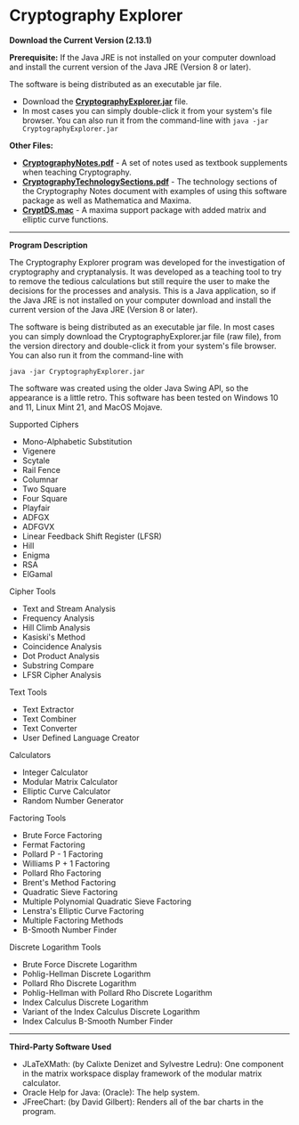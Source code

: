 # Cryptography Explorer

**Download the Current Version (2.13.1)**

**Prerequisite:** If the Java JRE is not installed on your computer download and install the current version of the Java JRE (Version 8 or later).

The software is being distributed as an executable jar file. 

- Download the **[CryptographyExplorer.jar](https://github.com/mathprofdes/Cryptography-Explorer/releases/download/v2.13.1/CryptographyExplorer.jar)** file.
- In most cases you can simply double-click it from your system's file browser. You can also run it from the command-line with
`java -jar CryptographyExplorer.jar`

**Other Files:**
- **[CryptographyNotes.pdf](https://github.com/mathprofdes/Cryptography-Explorer/releases/download/v2.13.1/CryptographyNotes.pdf)** - A set of notes used as textbook supplements when teaching Cryptography.
- **[CryptographyTechnologySections.pdf](https://github.com/mathprofdes/Cryptography-Explorer/releases/download/v2.13.1/CryptographyTechnologySections.pdf)** - The technology sections of the Cryptography Notes document with examples of using this software package as well as Mathematica and Maxima.
- **[CryptDS.mac](https://github.com/mathprofdes/Cryptography-Explorer/releases/download/v2.13.1/CryptDS.mac)** - A maxima support package with added matrix and elliptic curve functions.

---

**Program Description**

The Cryptography Explorer program was developed for the investigation of cryptography and cryptanalysis. It was developed as a teaching tool to try to remove the tedious calculations but still require the user to make the decisions for the processes and analysis. This is a Java application, so if the Java JRE is not installed on your computer download and install the current version of the Java JRE (Version 8 or later).

The software is being distributed as an executable jar file.  In most cases you can simply download the CryptographyExplorer.jar file (raw file), from the version directory and double-click it from your system's file browser.  You can also run it from the command-line with 

`java -jar CryptographyExplorer.jar`

The software was created using the older Java Swing API, so the appearance is a little retro. This software has been tested on Windows 10 and 11, Linux Mint 21, and MacOS Mojave.

Supported Ciphers
- Mono-Alphabetic Substitution
- Vigenere
- Scytale
- Rail Fence
- Columnar
- Two Square
- Four Square
- Playfair
- ADFGX
- ADFGVX
- Linear Feedback Shift Register (LFSR)
- Hill
- Enigma
- RSA
- ElGamal

Cipher Tools
- Text and Stream Analysis
- Frequency Analysis
- Hill Climb Analysis
- Kasiski's Method
- Coincidence Analysis
- Dot Product Analysis
- Substring Compare
- LFSR Cipher Analysis

Text Tools
- Text Extractor
- Text Combiner
- Text Converter
- User Defined Language Creator

Calculators
- Integer Calculator
- Modular Matrix Calculator
- Elliptic Curve Calculator
- Random Number Generator

Factoring Tools
- Brute Force Factoring
- Fermat Factoring
- Pollard P - 1 Factoring
- Williams P + 1 Factoring
- Pollard Rho Factoring
- Brent's Method Factoring
- Quadratic Sieve Factoring
- Multiple Polynomial Quadratic Sieve Factoring
- Lenstra's Elliptic Curve Factoring
- Multiple Factoring Methods
- B-Smooth Number Finder

Discrete Logarithm Tools
- Brute Force Discrete Logarithm
- Pohlig-Hellman Discrete Logarithm
- Pollard Rho Discrete Logarithm
- Pohlig-Hellman with Pollard Rho Discrete Logarithm
- Index Calculus Discrete Logarithm
- Variant of the Index Calculus Discrete Logarithm
- Index Calculus B-Smooth Number Finder

--- 

**Third-Party Software Used**

- JLaTeXMath: (by Calixte Denizet and Sylvestre Ledru): One component in the matrix workspace display framework of the modular matrix calculator.
- Oracle Help for Java: (Oracle): The help system.
- JFreeChart: (by David Gilbert): Renders all of the bar charts in the program.
